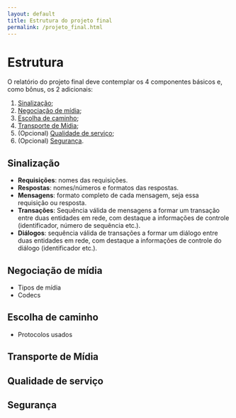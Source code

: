 ```yaml
---
layout: default
title: Estrutura do projeto final
permalink: /projeto_final.html
---
```


# Estrutura

O relatório do projeto final deve contemplar os 4 componentes básicos e, como bônus, os 2 adicionais:

1. [Sinalização](#sinalizacao);
2. [Negociação de mídia](#negociacao-de-midia);
3. [Escolha de caminho](#escolha-de-caminho);
4. [Transporte de Mídia](#transporte-de-midia);
5. (Opcional) [Qualidade de serviço](#qualidade-de-servico);
6. (Opcional) [Segurança](seguranca).

## Sinalização

- **Requisições**: nomes das requisições.
- **Respostas**: nomes/números e formatos das respostas.
- **Mensagens**: formato completo de cada mensagem, seja essa requisição ou resposta.
- **Transações**: Sequência válida de mensagens a formar um transação entre duas entidades em rede, com destaque a informações de controle (identificador, número de sequência etc.).
- **Diálogos**: sequência válida de transações a formar um diálogo entre duas entidades em rede, com destaque a informações de controle do diálogo (identificador etc.).

## Negociação de mídia

- Tipos de mídia
- Codecs

## Escolha de caminho

- Protocolos usados

## Transporte de Mídia

## Qualidade de serviço

## Segurança
